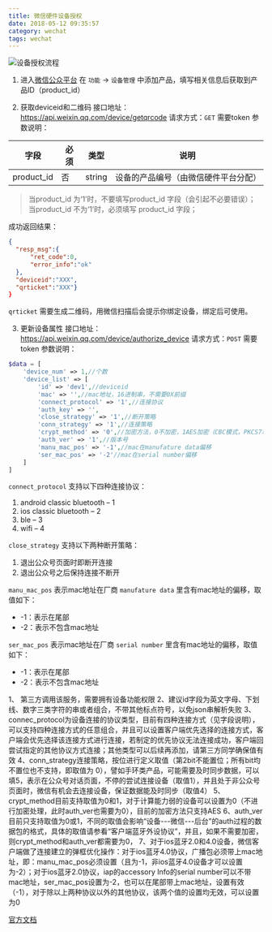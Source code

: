 ```yaml
---
title: 微信硬件设备授权
date: 2018-05-12 09:35:57
category: wechat
tags: wechat
---
```

![设备授权流程](http://iot.weixin.qq.com/wiki/static/image/2_1-1.png)

1. 进入[微信公众平台](https://mp.weixin.qq.com/)
在 `功能` -> `设备管理` 中添加产品，填写相关信息后获取到产品ID（product_id）
<!-- more -->
2. 获取deviceid和二维码 
接口地址：https://api.weixin.qq.com/device/getqrcode
请求方式：`GET`
需要token
参数说明：

|字段|必须|类型|说明|
|-|-|-|-|
|product_id|否|string|设备的产品编号（由微信硬件平台分配）|

> 当product_id 为‘1’时，不要填写product_id 字段（会引起不必要错误）；
当product_id 不为‘1’时，必须填写 product_id 字段；


成功返回结果：
```json
{
  "resp_msg":{
      "ret_code":0,
      "error_info":"ok"
  },
  "deviceid":"XXX",
  "qrticket":"XXX"}
}
```
`qrticket` 需要生成二维码，用微信扫描后会提示你绑定设备，绑定后可使用。

3. 更新设备属性
接口地址：https://api.weixin.qq.com/device/authorize_device
请求方式：`POST`
需要token
参数说明：
```php
$data = [
    'device_num' => 1,//个数
    'device_list' => [
        'id' => 'dev1',//deviceid
        'mac' => '',//mac地址，16进制串，不需要0X前缀
        'connect_protocol' => '1',//连接协议
        'auth_key' => '',
        'close_strategy' => '1',//断开策略
        'conn_strategy' => '1',//连接策略
        'crypt_method' => '0',//加密方法，0不加密，1AES加密（CBC模式，PKCS7填充方式） 
        'auth_ver' => '1',//版本号
        'manu_mac_pos' => '-1',//mac在manufature data偏移
        'ser_mac_pos' => '-2'//mac在serial number偏移
    ]
]
```
`connect_protocol` 支持以下四种连接协议：
1. android classic bluetooth – 1 
2. ios classic bluetooth – 2 
3. ble – 3 
4. wifi – 4 

`close_strategy` 支持以下两种断开策略： 
1. 退出公众号页面时即断开连接 
2. 退出公众号之后保持连接不断开

`manu_mac_pos` 表示mac地址在厂商 `manufature data` 里含有mac地址的偏移，取值如下： 
- -1：表示在尾部
- -2：表示不包含mac地址

`ser_mac_pos` 表示mac地址在厂商 `serial number` 里含有mac地址的偏移，取值如下： 
- -1：表示在尾部 
- -2：表示不包含mac地址

1、​ 第三方调用该服务，需要拥有设备功能权限
2、​ 建议id字段为英文字母、下划线、数字三类字符的串或者组合，不带其他标点符号，以免json串解析失败
3、​ connec_protocol为设备连接的协议类型，目前有四种连接方式（见字段说明），可以支持四种连接方式的任意组合，并且可以设置客户端优先选择的连接方式，客户端会优先选择该连接方式进行连接，若制定的优先协议无法连接成功，客户端回尝试指定的其他协议方式连接；其他类型可以后续再添加，请第三方同学确保值有效
4、​ conn_strategy连接策略，按位进行定义取值（第2bit不能置位；所有bit均不置位也不支持，即取值为 0），譬如手环类产品，可能需要及时同步数据，可以填5，表示在公众号对话页面，不停的尝试连接设备（取值1），并且处于非公众号页面时，微信有机会去连接设备，保证数据能及时同步（取值4）
5、​ crypt_method目前支持取值为0和1，对于计算能力弱的设备可以设置为0（不进行加密处理，此时auth_ver也需要为0），目前的加密方法只支持AES
6、​ auth_ver目前只支持取值为0或1，不同的取值会影响“设备---微信---后台”的auth过程的数据包的格式，具体的取值请参看“客户端蓝牙外设协议”，并且，如果不需要加密，则crypt_method和auth_ver都需要为0，
7、​ 对于ios蓝牙2.0和4.0设备，微信客户端做了连接建立的弹框优化操作：对于ios蓝牙4.0协议，广播包必须带上mac地址，即：manu_mac_pos必须设置（且为-1，非ios蓝牙4.0设备才可以设置为-2）；对于ios蓝牙2.0协议，iap的accessory Info的serial number可以不带mac地址，ser_mac_pos设置为-2，也可以在尾部带上mac地址，设置有效（-1），对于除以上两种协议以外的其他协议，该两个值的设置均无效，可以设置为0

[官方文档](http://iot.weixin.qq.com/wiki/new/index.html?page=3-4-6)